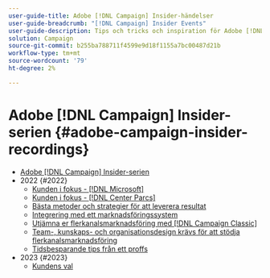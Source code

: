 ```yaml
---
user-guide-title: Adobe [!DNL Campaign] Insider-händelser
user-guide-breadcrumb: "[!DNL Campaign] Insider Events"
user-guide-description: Tips och tricks och inspiration för Adobe [!DNL Campaign] för att utveckla strategier för flerkanalsmarknadsföring, höja kompetensen hos yrkesverksamma inom teammarknadsföring och hjälpa organisationer att lansera mer avancerade strategier för flerkanalsmarknadsföring.
solution: Campaign
source-git-commit: b255ba788711f4599e9d18f1155a7bc00487d21b
workflow-type: tm+mt
source-wordcount: '79'
ht-degree: 2%

---
```



# Adobe [!DNL Campaign] Insider-serien {#adobe-campaign-insider-recordings}

+ [Adobe [!DNL Campaign] Insider-serien](overview.md)
+ 2022 {#2022}
   + [Kunden i fokus - [!DNL Microsoft]](2022/microsoft.md)
   + [Kunden i fokus - [!DNL Center Parcs]](2022/center-parcs.md)
   + [Bästa metoder och strategier för att leverera resultat](2022/deliverability-best-practices.md)
   + [Integrering med ett marknadsföringssystem](2022/integrations.md)
   + [Utjämna er flerkanalsmarknadsföring med [!DNL Campaign Classic]](2022/cross-channel.md)
   + [Team-, kunskaps- och organisationsdesign krävs för att stödja flerkanalsmarknadsföring](2022/team-skills-org-design.md)
   + [Tidsbesparande tips från ett proffs](2022/tips.md)
+ 2023 {#2023}
   + [Kundens val](2023/customer-spotlight-center-parcs.md)